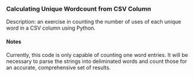 
### Calculating Unique Wordcount from CSV Column

Description: an exercise in counting the number of uses of each unique word in a CSV column using Python.

#### Notes

Currently, this code is only capable of counting one word entries. It will be necessary to parse the strings into deliminated words and count those for an accurate, comprehensive set of results.
